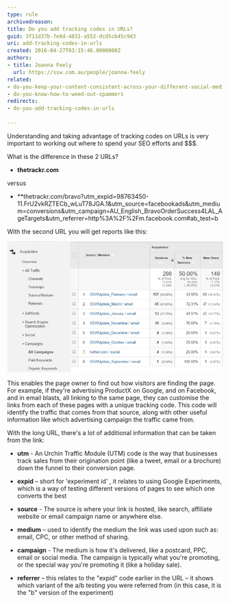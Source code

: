 ```yaml
---
type: rule
archivedreason: 
title: Do you add tracking codes in URLs?
guid: 3f11d37b-7e8d-4831-a552-dcd5cb45c9d3
uri: add-tracking-codes-in-urls
created: 2016-04-27T03:15:46.0000000Z
authors:
- title: Joanna Feely
  url: https://ssw.com.au/people/joanna-feely
related:
- do-you-keep-your-content-consistent-across-your-different-social-media-platforms
- do-you-know-how-to-weed-out-spammers
redirects:
- do-you-add-tracking-codes-in-urls

---
```


Understanding  and taking  advantage of tracking codes on URLs is very important to working out where to spend your SEO efforts and $$$. 

What is the difference in these 2 URLs?

- **thetrackr&#46;com** 

versus

- **thetrackr&#46;com/bravo?utm\_expid=98763450-11.FrU2vkRZTECb\_wLuT78JGA.1&utm\_source=facebookads&utm\_medium=conversions&utm\_campaign=AU\_English\_BravoOrderSuccess4LAL\_AgeTargets&utm\_referrer=http%3A%2F%2Fm.facebook.com#ab\_test=b

<!--endintro-->

With the second URL you will get reports like this:

![Figure: UTM codes let you track campaigns and referrers in Google Analytics](UTM-codes-in-google-analytics.jpg)

This enables the page owner to find out how visitors are finding the page. For example, if they're advertising ProductX on Google, and on Facebook, and in email blasts, all linking to the same page, they can customise the links from each of these pages with a unique tracking code. This code will identify the traffic that comes from that source, along with other useful information like which advertising campaign the traffic came from.

With the long URL, there's a lot of additional information that can be taken from the link:

- **utm** - An Urchin Traffic Module (UTM) code is the way that businesses track sales from their origination point (like a tweet, email or a brochure) down the funnel to their conversion page.

- **expid** – short for 'experiment id' , it relates to using Google Experiments, which is a way of testing different versions of pages to see which one converts the best

- **source** - The source is where your link is hosted, like search, affiliate website or email campaign name or anywhere else.

- **medium** – used to identify the medium the link was used upon such as: email, CPC, or other method of sharing.

- **campaign** - The medium is how it's delivered, like a postcard, PPC, email or social media. The campaign is typically what you're promoting, or the special way you're promoting it (like a holiday sale).

- **referrer** – this relates to the "expid" code earlier in the URL – it shows which variant of the a/b testing you were referred from (in this case, it is the "b" version of the experiment)
